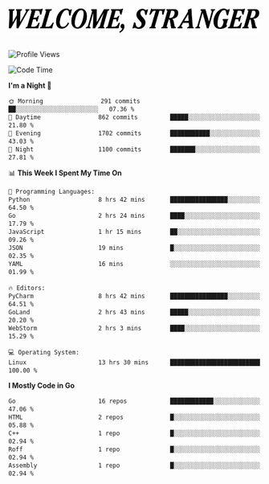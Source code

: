 <div>
  <picture>
    <source media="(prefers-color-scheme: dark)" srcset="./headers/welcome_white.png">
    <img alt="WELCOME, STRANGER" src="./headers/welcome.png" width="500">
  </picture>
</div>

<br>

![Profile Views](https://komarev.com/ghpvc/?username=darleet&color=blue)

<!--START_SECTION:waka-->
![Code Time](http://img.shields.io/badge/Code%20Time-757%20hrs%2057%20mins-blue)

**I'm a Night 🦉** 

```text
🌞 Morning                291 commits         ██░░░░░░░░░░░░░░░░░░░░░░░   07.36 % 
🌆 Daytime                862 commits         █████░░░░░░░░░░░░░░░░░░░░   21.80 % 
🌃 Evening                1702 commits        ███████████░░░░░░░░░░░░░░   43.03 % 
🌙 Night                  1100 commits        ███████░░░░░░░░░░░░░░░░░░   27.81 % 
```


📊 **This Week I Spent My Time On** 

```text
💬 Programming Languages: 
Python                   8 hrs 42 mins       ████████████████░░░░░░░░░   64.50 % 
Go                       2 hrs 24 mins       ████░░░░░░░░░░░░░░░░░░░░░   17.79 % 
JavaScript               1 hr 15 mins        ██░░░░░░░░░░░░░░░░░░░░░░░   09.26 % 
JSON                     19 mins             █░░░░░░░░░░░░░░░░░░░░░░░░   02.35 % 
YAML                     16 mins             ░░░░░░░░░░░░░░░░░░░░░░░░░   01.99 % 

🔥 Editors: 
PyCharm                  8 hrs 42 mins       ████████████████░░░░░░░░░   64.51 % 
GoLand                   2 hrs 43 mins       █████░░░░░░░░░░░░░░░░░░░░   20.20 % 
WebStorm                 2 hrs 3 mins        ████░░░░░░░░░░░░░░░░░░░░░   15.29 % 

💻 Operating System: 
Linux                    13 hrs 30 mins      █████████████████████████   100.00 % 
```

**I Mostly Code in Go** 

```text
Go                       16 repos            ████████████░░░░░░░░░░░░░   47.06 % 
HTML                     2 repos             █░░░░░░░░░░░░░░░░░░░░░░░░   05.88 % 
C++                      1 repo              █░░░░░░░░░░░░░░░░░░░░░░░░   02.94 % 
Roff                     1 repo              █░░░░░░░░░░░░░░░░░░░░░░░░   02.94 % 
Assembly                 1 repo              █░░░░░░░░░░░░░░░░░░░░░░░░   02.94 % 
```




<!--END_SECTION:waka-->
